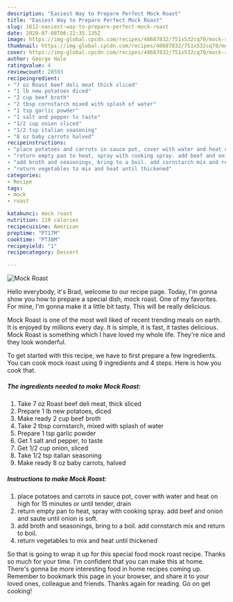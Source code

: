```yaml
---
description: "Easiest Way to Prepare Perfect Mock Roast"
title: "Easiest Way to Prepare Perfect Mock Roast"
slug: 1612-easiest-way-to-prepare-perfect-mock-roast
date: 2020-07-08T06:22:35.135Z
image: https://img-global.cpcdn.com/recipes/48687832/751x532cq70/mock-roast-recipe-main-photo.jpg
thumbnail: https://img-global.cpcdn.com/recipes/48687832/751x532cq70/mock-roast-recipe-main-photo.jpg
cover: https://img-global.cpcdn.com/recipes/48687832/751x532cq70/mock-roast-recipe-main-photo.jpg
author: George Hale
ratingvalue: 4
reviewcount: 28593
recipeingredient:
- "7 oz Roast beef deli meat thick sliced"
- "1 lb new potatoes diced"
- "2 cup beef broth"
- "2 tbsp cornstarch mixed with splash of water"
- "1 tsp garlic powder"
- "1 salt and pepper to taste"
- "1/2 cup onion sliced"
- "1/2 tsp italian seasoning"
- "8 oz baby carrots halved"
recipeinstructions:
- "place potatoes and carrots in sauce pot, cover with water and heat on high for 15 minutes or until tender, drain"
- "return empty pan to heat, spray with cooking spray. add beef and onion and saute until onion is soft."
- "add broth and seasonings, bring to a boil. add cornstarch mix and return to boil."
- "return vegetables to mix and heat until thickened"
categories:
- Recipe
tags:
- mock
- roast

katakunci: mock roast 
nutrition: 119 calories
recipecuisine: American
preptime: "PT17M"
cooktime: "PT38M"
recipeyield: "1"
recipecategory: Dessert

---
```



![Mock Roast](https://img-global.cpcdn.com/recipes/48687832/751x532cq70/mock-roast-recipe-main-photo.jpg)

Hello everybody, it's Brad, welcome to our recipe page. Today, I'm gonna show you how to prepare a special dish, mock roast. One of my favorites. For mine, I'm gonna make it a little bit tasty. This will be really delicious.

Mock Roast is one of the most well liked of recent trending meals on earth. It is enjoyed by millions every day. It is simple, it is fast, it tastes delicious. Mock Roast is something which I have loved my whole life. They're nice and they look wonderful.




To get started with this recipe, we have to first prepare a few ingredients. You can cook mock roast using 9 ingredients and 4 steps. Here is how you cook that.

<!--inarticleads1-->

##### The ingredients needed to make Mock Roast:

1. Take 7 oz Roast beef deli meat, thick sliced
1. Prepare 1 lb new potatoes, diced
1. Make ready 2 cup beef broth
1. Take 2 tbsp cornstarch, mixed with splash of water
1. Prepare 1 tsp garlic powder
1. Get 1 salt and pepper, to taste
1. Get 1/2 cup onion, sliced
1. Take 1/2 tsp italian seasoning
1. Make ready 8 oz baby carrots, halved




<!--inarticleads2-->

##### Instructions to make Mock Roast:

1. place potatoes and carrots in sauce pot, cover with water and heat on high for 15 minutes or until tender, drain
1. return empty pan to heat, spray with cooking spray. add beef and onion and saute until onion is soft.
1. add broth and seasonings, bring to a boil. add cornstarch mix and return to boil.
1. return vegetables to mix and heat until thickened




So that is going to wrap it up for this special food mock roast recipe. Thanks so much for your time. I'm confident that you can make this at home. There's gonna be more interesting food in home recipes coming up. Remember to bookmark this page in your browser, and share it to your loved ones, colleague and friends. Thanks again for reading. Go on get cooking!
